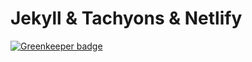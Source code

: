 Jekyll & Tachyons & Netlify
===========================

[![Greenkeeper badge](https://badges.greenkeeper.io/kosirm/jkl-tachy-netlify.svg)](https://greenkeeper.io/)
